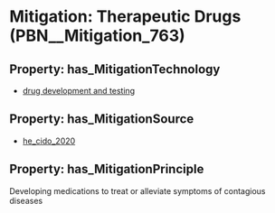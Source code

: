 # Mitigation: __Therapeutic Drugs__ (PBN__Mitigation_763)

## Property: has_MitigationTechnology

* [drug development and testing](../Technology/PBN__Technology_3437)

## Property: has_MitigationSource

* [he_cido_2020](../Article/PBN__Article_13)

## Property: has_MitigationPrinciple

Developing medications to treat or alleviate symptoms of contagious diseases

